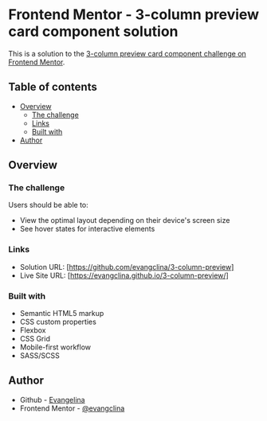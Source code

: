 # Frontend Mentor - 3-column preview card component solution

This is a solution to the [3-column preview card component challenge on Frontend Mentor](https://www.frontendmentor.io/challenges/3column-preview-card-component-pH92eAR2-). 

## Table of contents

- [Overview](#overview)
  - [The challenge](#the-challenge)
  - [Links](#links)
  - [Built with](#built-with)
- [Author](#author)

## Overview

### The challenge

Users should be able to:

- View the optimal layout depending on their device's screen size
- See hover states for interactive elements

### Links

- Solution URL: [https://github.com/evangclina/3-column-preview]
- Live Site URL: [https://evangclina.github.io/3-column-preview/]

### Built with

- Semantic HTML5 markup
- CSS custom properties
- Flexbox
- CSS Grid
- Mobile-first workflow
- SASS/SCSS

## Author

- Github - [Evangelina](https://github.com/evangclina)
- Frontend Mentor - [@evangclina](https://www.frontendmentor.io/profile/evangclina)

